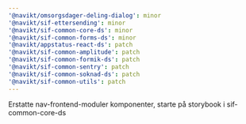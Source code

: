 ```yaml
---
'@navikt/omsorgsdager-deling-dialog': minor
'@navikt/sif-ettersending': minor
'@navikt/sif-common-core-ds': minor
'@navikt/sif-common-forms-ds': minor
'@navikt/appstatus-react-ds': patch
'@navikt/sif-common-amplitude': patch
'@navikt/sif-common-formik-ds': patch
'@navikt/sif-common-sentry': patch
'@navikt/sif-common-soknad-ds': patch
'@navikt/sif-common-utils': patch
---
```


Erstatte nav-frontend-moduler komponenter, starte på storybook i sif-common-core-ds
